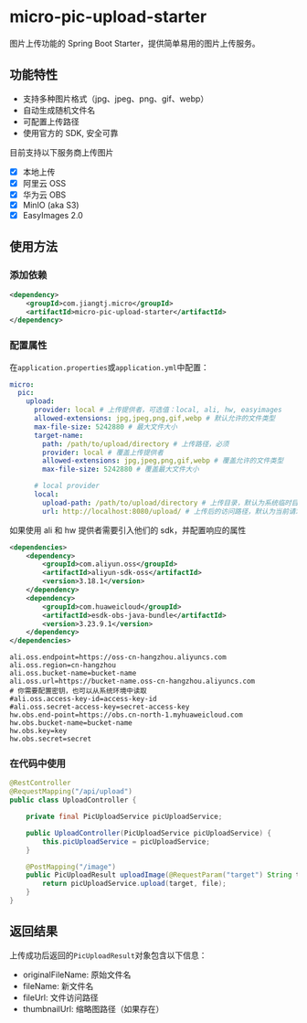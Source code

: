 # micro-pic-upload-starter

图片上传功能的 Spring Boot Starter，提供简单易用的图片上传服务。

## 功能特性

- 支持多种图片格式（jpg、jpeg、png、gif、webp）
- 自动生成随机文件名
- 可配置上传路径
- 使用官方的 SDK, 安全可靠

目前支持以下服务商上传图片

- [x] 本地上传
- [x] 阿里云 OSS
- [x] 华为云 OBS
- [x] MinIO (aka S3)
- [x] EasyImages 2.0

## 使用方法

### 添加依赖

```xml
<dependency>
    <groupId>com.jiangtj.micro</groupId>
    <artifactId>micro-pic-upload-starter</artifactId>
</dependency>
```

### 配置属性

在`application.properties`或`application.yml`中配置：

```yaml
micro:
  pic:
    upload:
      provider: local # 上传提供者，可选值：local, ali, hw, easyimages
      allowed-extensions: jpg,jpeg,png,gif,webp # 默认允许的文件类型
      max-file-size: 5242880 # 最大文件大小
      target-name:
        path: /path/to/upload/directory # 上传路径，必须
        provider: local # 覆盖上传提供者
        allowed-extensions: jpg,jpeg,png,gif,webp # 覆盖允许的文件类型
        max-file-size: 5242880 # 覆盖最大文件大小

      # local provider
      local:
        upload-path: /path/to/upload/directory # 上传目录，默认为系统临时目录
        url: http://localhost:8080/upload/ # 上传后的访问路径，默认为当前请求路径
```

如果使用 ali 和 hw 提供者需要引入他们的 sdk，并配置响应的属性

```xml
<dependencies>
    <dependency>
        <groupId>com.aliyun.oss</groupId>
        <artifactId>aliyun-sdk-oss</artifactId>
        <version>3.18.1</version>
    </dependency>
    <dependency>
        <groupId>com.huaweicloud</groupId>
        <artifactId>esdk-obs-java-bundle</artifactId>
        <version>3.23.9.1</version>
    </dependency>
</dependencies>
```

```properties
ali.oss.endpoint=https://oss-cn-hangzhou.aliyuncs.com
ali.oss.region=cn-hangzhou
ali.oss.bucket-name=bucket-name
ali.oss.url=https://bucket-name.oss-cn-hangzhou.aliyuncs.com
# 你需要配置密钥，也可以从系统环境中读取
#ali.oss.access-key-id=access-key-id
#ali.oss.secret-access-key=secret-access-key
hw.obs.end-point=https://obs.cn-north-1.myhuaweicloud.com
hw.obs.bucket-name=bucket-name
hw.obs.key=key
hw.obs.secret=secret
```

### 在代码中使用

```java
@RestController
@RequestMapping("/api/upload")
public class UploadController {

    private final PicUploadService picUploadService;

    public UploadController(PicUploadService picUploadService) {
        this.picUploadService = picUploadService;
    }

    @PostMapping("/image")
    public PicUploadResult uploadImage(@RequestParam("target") String target, @RequestParam("file") MultipartFile file) throws IOException {
        return picUploadService.upload(target, file);
    }
}
```

## 返回结果

上传成功后返回的`PicUploadResult`对象包含以下信息：

- originalFileName: 原始文件名
- fileName: 新文件名
- fileUrl: 文件访问路径
- thumbnailUrl: 缩略图路径（如果存在）
